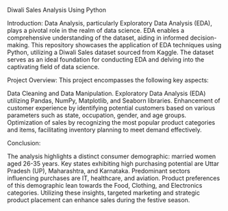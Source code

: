 Diwali Sales Analysis Using Python

Introduction:
Data Analysis, particularly Exploratory Data Analysis (EDA), plays a pivotal role in the realm of data science. EDA enables a comprehensive understanding of the dataset, aiding in informed decision-making. This repository showcases the application of EDA techniques using Python, utilizing a Diwali Sales dataset sourced from Kaggle. The dataset serves as an ideal foundation for conducting EDA and delving into the captivating field of data science.

Project Overview:
This project encompasses the following key aspects:

Data Cleaning and Data Manipulation.
Exploratory Data Analysis (EDA) utilizing Pandas, NumPy, Matplotlib, and Seaborn libraries.
Enhancement of customer experience by identifying potential customers based on various parameters such as state, occupation, gender, and age groups.
Optimization of sales by recognizing the most popular product categories and items, facilitating inventory planning to meet demand effectively.


Conclusion:

The analysis highlights a distinct consumer demographic: married women aged 26-35 years.
Key states exhibiting high purchasing potential are Uttar Pradesh (UP), Maharashtra, and Karnataka.
Predominant sectors influencing purchases are IT, healthcare, and aviation.
Product preferences of this demographic lean towards the Food, Clothing, and Electronics categories.
Utilizing these insights, targeted marketing and strategic product placement can enhance sales during the festive season.





